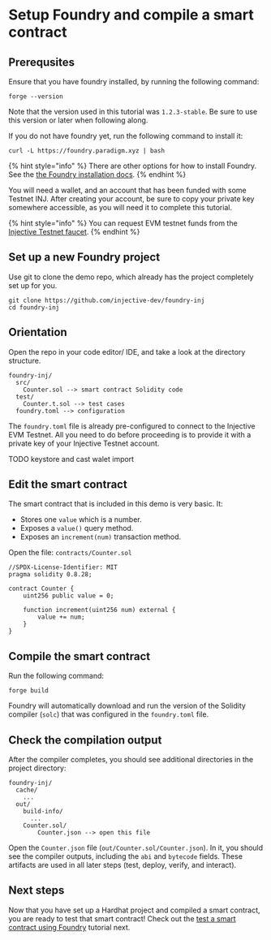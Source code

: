 # Setup Foundry and compile a smart contract

## Prerequsites

Ensure that you have foundry installed, by running the following command:

```shell
forge --version
```

Note that the version used in this tutorial was `1.2.3-stable`. Be sure to use this version or later when following along.

If you do not have foundry yet, run the following command to install it:

```
curl -L https://foundry.paradigm.xyz | bash
```

{% hint style="info" %}
There are other options for how to install Foundry.
See the [the Foundry installation docs](https://getfoundry.sh/introduction/installation).
{% endhint %}

You will need a wallet, and an account that has been funded with some Testnet INJ.
After creating your account, be sure to copy your private key somewhere accessible, as you will need it to complete this tutorial.

{% hint style="info" %}
You can request EVM testnet funds from the [Injective Testnet faucet](https://testnet.faucet.injective.network/).
{% endhint %}

## Set up a new Foundry project

Use git to clone the demo repo, which already has the project completely set up for you.

```shell
git clone https://github.com/injective-dev/foundry-inj
cd foundry-inj
```

## Orientation

Open the repo in your code editor/ IDE, and take a look at the directory structure.

```text
foundry-inj/
  src/
    Counter.sol --> smart contract Solidity code
  test/
    Counter.t.sol --> test cases
  foundry.toml --> configuration
```

The `foundry.toml` file is already pre-configured to connect to the Injective EVM Testnet.
All you need to do before proceeding is to provide it with a private key of your Injective Testnet account.

TODO keystore and cast walet import 

## Edit the smart contract

The smart contract that is included in this demo is very basic. It:

- Stores one `value` which is a number.
- Exposes a `value()` query method.
- Exposes an `increment(num)` transaction method.

Open the file: `contracts/Counter.sol`

```solidity
//SPDX-License-Identifier: MIT
pragma solidity 0.8.28;

contract Counter {
    uint256 public value = 0;

    function increment(uint256 num) external {
        value += num;
    }
}

```

## Compile the smart contract

Run the following command:

```shell
forge build
```

Foundry will automatically download and run the version of the Solidity compiler (`solc`) that was configured in the `foundry.toml` file.

## Check the compilation output

After the compiler completes, you should see additional directories in the project directory:

```text
foundry-inj/
  cache/
    ...
  out/
    build-info/
      ...
    Counter.sol/
        Counter.json --> open this file
```

Open the `Counter.json` file (`out/Counter.sol/Counter.json`).
In it, you should see the compiler outputs, including the `abi` and `bytecode` fields.
These artifacts are used in all later steps (test, deploy, verify, and interact).

## Next steps

Now that you have set up a Hardhat project and compiled a smart contract, you are ready to test that smart contract!
Check out the [test a smart contract using Foundry](./test-foundry.md) tutorial next.
